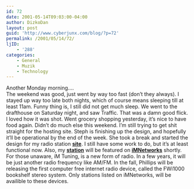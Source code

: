 ```yaml
---
id: 72
date: 2001-05-14T09:03:00-04:00
author: DizkoDan
layout: post
guid: 'http://www.cyberjunx.com/blog/?p=72'
permalink: /2001/05/14/72/
ljID:
    - '288'
categories:
    - General
    - Muzik
    - Technology
---
```


Another Monday morning….  
The weekend was good, just went by way too fast (don’t they always). I stayed up way too late both nights, which of course means sleeping till at least 11am. Funny thing is, I still did not get much sleep. We went to the drafthouse on Saturday night, and saw Traffic. That was a damn good flick. I loved how it was shot. Went grocery shopping yesterday, it’s nice to have food again. Didn’t do much else this weekend. I’m still trying to get shit straight for the hosting site. Steph is finishing up the design, and hopefully it’ll be operational by the end of the week. She took a break and started the design for my radio station **[site](http://www.dollar25.org)**. I still have some work to do, but it’s at least functional now. Also, my **[station](http://www.dollar25.org/listen.pls)** will be featured on **[iMNetworks](http://www.imnetworks.com)** shortly. For those unaware, iM Tuning, is a new form of radio. In a few years, it will be just another radio frequency like AM/FM. In the fall, Phillips will be releasing the first computer free internet radio device, called the FWi1000 bookshelf stereo system. Only stations listed on iMNetworks, will be availible to these devices.